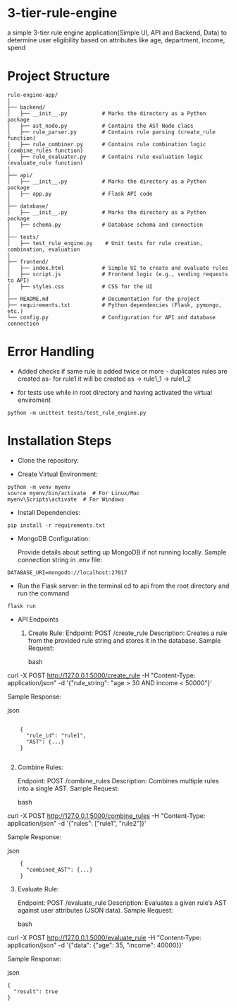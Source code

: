 # 3-tier-rule-engine
a simple 3-tier rule engine application(Simple UI, API and Backend, Data) to determine user eligibility based on attributes like age, department, income, spend


# Project Structure

```
rule-engine-app/
│
├── backend/
│   ├── __init__.py           # Marks the directory as a Python package
│   ├── ast_node.py           # Contains the AST Node class
│   ├── rule_parser.py        # Contains rule parsing (create_rule function)
│   ├── rule_combiner.py      # Contains rule combination logic (combine_rules function)
│   ├── rule_evaluator.py     # Contains rule evaluation logic (evaluate_rule function)
│
├── api/
│   ├── __init__.py           # Marks the directory as a Python package
│   ├── app.py                # Flask API code
│
├── database/
│   ├── __init__.py           # Marks the directory as a Python package
│   ├── schema.py             # Database schema and connection
│
├── tests/
│   ├── test_rule_engine.py    # Unit tests for rule creation, combination, evaluation
│
├── frontend/
│   ├── index.html            # Simple UI to create and evaluate rules
│   ├── script.js             # Frontend logic (e.g., sending requests to API)
│   ├── styles.css            # CSS for the UI
│
├── README.md                 # Documentation for the project
├── requirements.txt          # Python dependencies (Flask, pymongo, etc.)
└── config.py                 # Configuration for API and database connection

```


# Error Handling

- Added checks if same rule is added twice or more - duplicates rules are created as- for rule1 it will be created as -> rule1_1 -> rule1_2

- for tests use while in root directory and having activated the virtual enviroment 

```
python -m unittest tests/test_rule_engine.py

```

# Installation Steps

- Clone the repository:

- Create Virtual Environment:
```
python -m venv myenv
source myenv/bin/activate  # For Linux/Mac
myenv\Scripts\activate  # For Windows

```
- Install Dependencies:
```
pip install -r requirements.txt
```

- MongoDB Configuration:

    Provide details about setting up MongoDB if not running locally.
    Sample connection string in .env file:

```
DATABASE_URI=mongodb://localhost:27017

```

- Run the Flask server:
in the terminal cd to api from the root directory and run the command
```
flask run
```

- API Endpoints

    1. Create Rule:
        Endpoint: POST /create_rule
        Description: Creates a rule from the provided rule string and stores it in the database.
        Sample Request:

        bash

curl -X POST http://127.0.0.1:5000/create_rule -H "Content-Type: application/json" -d '{"rule_string": "age > 30 AND income < 50000"}'

Sample Response:

json

```

    {
      "rule_id": "rule1",
      "AST": {...}
    }


```

2. Combine Rules:

    Endpoint: POST /combine_rules
    Description: Combines multiple rules into a single AST.
    Sample Request:

    bash

curl -X POST http://127.0.0.1:5000/combine_rules -H "Content-Type: application/json" -d '{"rules": ["rule1", "rule2"]}'

Sample Response:

json
```
    {
      "combined_AST": {...}
    }
```
3. Evaluate Rule:

    Endpoint: POST /evaluate_rule
    Description: Evaluates a given rule’s AST against user attributes (JSON data).
    Sample Request:

    bash

curl -X POST http://127.0.0.1:5000/evaluate_rule -H "Content-Type: application/json" -d '{"data": {"age": 35, "income": 40000}}'

Sample Response:

json
```
{
  "result": true
}
```
